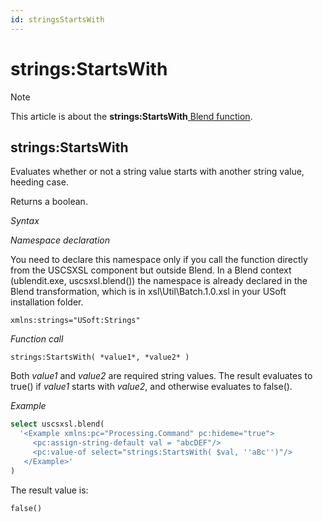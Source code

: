 ```yaml
---
id: stringsStartsWith
---
```


# strings:StartsWith



> [!NOTE]
> This article is about the **strings:StartsWith**[ Blend function](/docs/Repositories/Blend_functions).

## **strings:StartsWith**

Evaluates whether or not a string value starts with another string value, heeding case.

Returns a boolean.

*Syntax*

*Namespace declaration*

You need to declare this namespace only if you call the function directly from the USCSXSL component but outside Blend. In a Blend context (ublendit.exe, uscsxsl.blend()) the namespace is already declared in the Blend transformation, which is in xsl\\Util\\Batch.1.0.xsl in your USoft installation folder.

```
xmlns:strings="USoft:Strings"
```

*Function call*

```
strings:StartsWith( *value1*, *value2* )
```

Both *value1* and *value2* are required string values. The result evaluates to true() if *value1* starts with *value2*, and otherwise evaluates to false().

*Example*

```sql
select uscsxsl.blend(
  '<Example xmlns:pc="Processing.Command" pc:hideme="true">
     <pc:assign-string-default val = "abcDEF"/>
     <pc:value-of select="strings:StartsWith( $val, ''aBc'')"/>
   </Example>'
)
```

The result value is:

```
false()
```

 